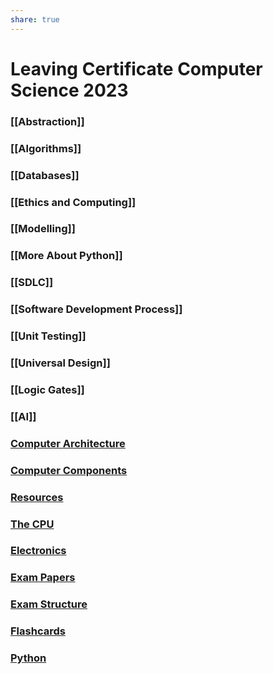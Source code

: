 ```yaml
---
share: true  
---
```


# Leaving Certificate Computer Science 2023

### [[Abstraction]]

### [[Algorithms]]

### [[Databases]]

### [[Ethics and Computing]]

### [[Modelling]]

### [[More About Python]]

### [[SDLC]]

### [[Software Development Process]]

### [[Unit Testing]]

### [[Universal Design]]

### [[Logic Gates]]

### [[AI]]

### [Computer Architecture](computer-arch)

### [Computer Components ](computer-components)

### [Resources](computer-science)

### [The CPU](cpu)

### [Electronics](electronics)

### [Exam Papers](exam-papers)

### [Exam Structure](exam-structure)

### [Flashcards](flashcards)

### [Python](python)